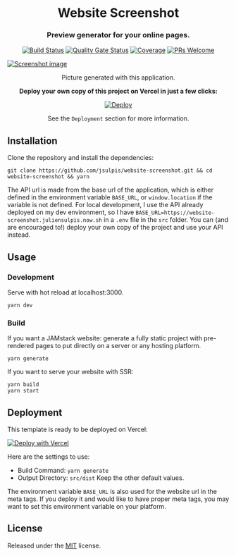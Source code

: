 <span align="center">
  
<h1>Website Screenshot</h1>
<h3>Preview generator for your online pages.</h3>

<p>
  
[![Build Status](https://travis-ci.org/jsulpis/website-screenshot.svg?branch=master)](https://travis-ci.org/jsulpis/website-screenshot)
[![Quality Gate Status](https://sonarcloud.io/api/project_badges/measure?project=website-screenshot&metric=alert_status)](https://sonarcloud.io/dashboard?id=website-screenshot)
[![Coverage](https://sonarcloud.io/api/project_badges/measure?project=website-screenshot&metric=coverage)](https://sonarcloud.io/dashboard?id=website-screenshot)
[![PRs Welcome](https://img.shields.io/badge/PRs-welcome-brightgreen.svg)](http://makeapullrequest.com)
</p>

<a href="https://website-screenshot.vercel.app">
  <img class="repo-preview" src="https://raw.githubusercontent.com/jsulpis/website-screenshot/master/preview.png" alt="Screenshot image"/>
</a>

<p>Picture generated with this application.</p>

**Deploy your own copy of this project on Vercel in just a few clicks:**

[![Deploy](https://vercel.com/button)](https://vercel.com/import/project?template=https://github.com/jsulpis/website-screenshot)

See the `Deployment` section for more information.

</span>

## Installation

Clone the repository and install the dependencies:

```shell
git clone https://github.com/jsulpis/website-screenshot.git && cd website-screenshot && yarn
```

The API url is made from the base url of the application, which is either defined in the environment variable `BASE_URL`, or `window.location` if the variable is not defined. For local development, I use the API already deployed on my dev environment, so I have `BASE_URL=https://website-screenshot.juliensulpis.now.sh` in a `.env` file in the `src` folder. You can (and are encouraged to!) deploy your own copy of the project and use your API instead.

## Usage

### Development

Serve with hot reload at localhost:3000.

```
yarn dev
```

### Build

If you want a JAMstack website: generate a fully static project with pre-rendered pages to put directly on a server or any hosting platform.

```
yarn generate
```

If you want to serve your website with SSR:

```
yarn build
yarn start
```

## Deployment

This template is ready to be deployed on Vercel:

[![Deploy with Vercel](https://vercel.com/button)](https://vercel.com/import/project?template=https://github.com/jsulpis/website-screenshot)

Here are the settings to use:

- Build Command: `yarn generate`
- Output Directory: `src/dist`
  Keep the other default values.

The environment variable `BASE_URL` is also used for the website url in the meta tags. If you deploy it and would like to have proper meta tags, you may want to set this environment variable on your platform.

## License

Released under the [MIT](https://github.com/jsulpis/website-screenshot/blob/master/LICENSE) license.
